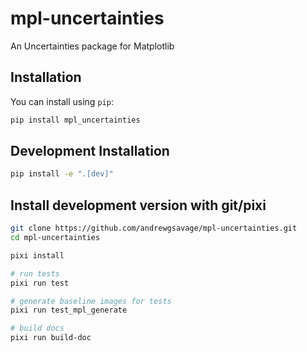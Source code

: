 # mpl-uncertainties

An Uncertainties package for Matplotlib

## Installation

You can install using `pip`:

```bash
pip install mpl_uncertainties
```

## Development Installation

```bash
pip install -e ".[dev]"
```

## Install development version with git/pixi

```bash
git clone https://github.com/andrewgsavage/mpl-uncertainties.git
cd mpl-uncertainties

pixi install

# run tests
pixi run test

# generate baseline images for tests
pixi run test_mpl_generate

# build docs
pixi run build-doc
```
